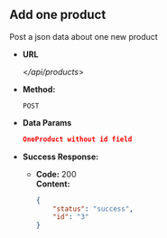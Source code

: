 **Add one product**
----
Post a json data about one new product

* **URL**

  <_/api/products_>

* **Method:**

  `POST` 

* **Data Params**

  ```json
  OneProduct without id field
  ```
  
* **Success Response:**

  * **Code:** 200 <br />
    **Content:** 
    ```json
    {
        "status": "success",
        "id": "3"
    }
    ```
 